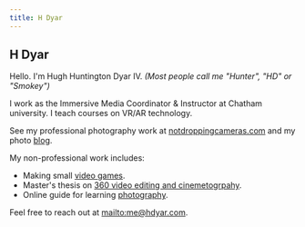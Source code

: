 ```yaml
---
title: H Dyar
---
```

## H Dyar
Hello. I'm Hugh Huntington Dyar IV.
*(Most people call me "Hunter", "HD" or "Smokey")*

I work as the Immersive Media Coordinator & Instructor at Chatham university. I teach courses on VR/AR technology. 

See my professional photography work at [notdroppingcameras.com](notdroppingcameras.com) and my photo [blog](blog.notdroppingcameras.com).

My non-professional work includes:
- Making small [video games](blooper.itch.io).
- Master's thesis on [360 video editing and cinemetogrpahy](stuckinspheres.com).
- Online guide for learning [photography](howtonotdropacamera.com).

Feel free to reach out at [mailto:me@hdyar.com](me@hdyar.com).
